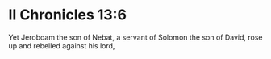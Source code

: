 # II Chronicles 13:6

Yet Jeroboam the son of Nebat, a servant of Solomon the son of David, rose up and rebelled against his lord,
